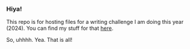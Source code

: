 ### Hiya!

This repo is for hosting files for a writing challenge I am doing this year (2024). You can find my stuff for that [here](https://opbb.neocities.org/).

So, uhhhh. Yea. That is all!
